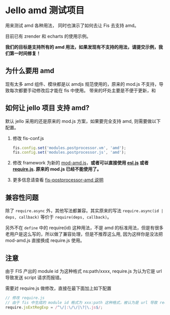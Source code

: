 Jello amd 测试项目
============================

用来测试 amd 各种用法， 同时也演示了如何去让 Fis 去支持 amd。

目前已有 zrender 和 echarts 的使用示例。

**我们的目标是支持所有的 amd 用法，如果发现有不支持的用法，请提交示例，我们第一时间修复！**

## 为什么要用 amd

现有太多 amd 组件、模块都是以 amdjs 规范使用的，原来的 mod.js 不支持，导致每次都要手动修改后才能在 fis 中使用。
带来的坏处主要是不便于更新，和

## 如何让 jello 项目 支持 amd?

默认 jello 采用的还是原来的 mod.js 方案，如果要完全支持 amd, 则需要做以下配置。

1. 修改 fis-conf.js

    ```javascript
    fis.config.set('modules.postprocessor.vm', 'amd');
    fis.config.set('modules.postprocessor.js', 'amd');
    ```
2. 修改 framework 为新的 [mod-amd.js](https://raw.githubusercontent.com/fex-team/mod/master/mod-amd.js)，**或者可以直接使用 [esl.js](https://github.com/ecomfe/esl) 或者 [require.js](https://github.com/jrburke/requirejs). 原来的 mod.js 已经不能使用了。**
3. 更多信息请查看 [fis-postprocessor-amd 说明](https://github.com/fex-team/fis-postprocessor-amd)

## 兼容性问题

除了 `require.async` 外，其他写法都兼容。其实原来的写法 `require.async(id | deps, callback)` 等价于 `require(deps, callback)`。

另外不在 `define` 中的 require(id) 这种用法，不是 amd 的标准用法，但是有很多老用户是这么写的，所以做了兼容处理，但是不推荐这么用, 因为这样你是没法把 mod-amd.js 直接换成 require.js 使用。

## 注意

由于 FIS 产出的 module id 为这种格式 ns:path/xxxx, require.js 为认为它是 url 导致发送 script 请求而报错。

需要对 require.js 做修改，直接在最下面加上如下配置

```javascript
// 修改 require.js
// 由于 fis 中生成的 module id 格式为 xxx:path 这种格式，被认为是 url 导致 require.js 会发请求
require.jsExtRegExp = /^\/|:\/\/|\?|\.js$/;
```
